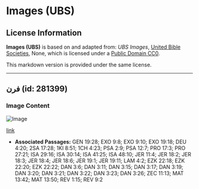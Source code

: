 # Images (UBS)

## License Information

**Images (UBS)** is based on and adapted from: _UBS Images_, [United Bible Societies](https://unitedbiblesocieties.org/), None, which is licensed under a [Public Domain CC0](https://creativecommons.org/public-domain/cc0/).

This markdown version is provided under the same license.



--------------------------------

## فرن (id: 281399)

### Image Content

![Image](https://cdn.aquifer.bible/aquifer-content/resources/Media/WEB-0367_kiln.jpg)

[link](https://cdn.aquifer.bible/aquifer-content/resources/Media/WEB-0367_kiln.jpg)

* **Associated Passages:** GEN 19:28; EXO 9:8; EXO 9:10; EXO 19:18; DEU 4:20; 2SA 17:28; 1KI 8:51; 1CH 4:23; PSA 2:9; PSA 12:7; PRO 17:3; PRO 27:21; ISA 29:16; ISA 30:14; ISA 41:25; ISA 48:10; JER 11:4; JER 18:2; JER 18:3; JER 18:4; JER 18:6; JER 19:1; JER 19:11; LAM 4:2; EZK 22:18; EZK 22:20; EZK 22:22; DAN 3:6; DAN 3:11; DAN 3:15; DAN 3:17; DAN 3:19; DAN 3:20; DAN 3:21; DAN 3:22; DAN 3:23; DAN 3:26; ZEC 11:13; MAT 13:42; MAT 13:50; REV 1:15; REV 9:2

